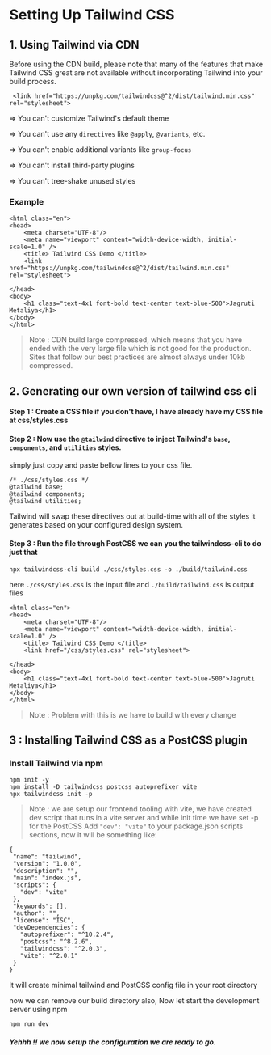 # Setting Up Tailwind CSS

## 1. Using Tailwind via CDN

Before using the CDN build, please note that many of the features that make Tailwind CSS great are not available without incorporating Tailwind into your build process.

```
 <link href="https://unpkg.com/tailwindcss@^2/dist/tailwind.min.css" rel="stylesheet">
```

=> You can't customize Tailwind's default theme

=> You can't use any `directives` like `@apply`, `@variants`, etc.

=> You can't enable additional variants like `group-focus`

=> You can't install third-party plugins

=> You can't tree-shake unused styles

### Example 

```
<html class="en">
<head>
    <meta charset="UTF-8"/>
    <meta name="viewport" content="width-device-width, initial-scale=1.0" /> 
    <title> Tailwind CSS Demo </title>
    <link href="https://unpkg.com/tailwindcss@^2/dist/tailwind.min.css" rel="stylesheet">

</head>
<body>
    <h1 class="text-4x1 font-bold text-center text-blue-500">Jagruti Metaliya</h1>
</body>
</html>
```
> Note : CDN build large compressed, which means that you have ended with the very large file which is not good for the production. Sites that follow our best practices are almost always under 10kb compressed.

## 2. Generating our own version of tailwind css cli


#### Step 1 : Create a CSS file if you don't have, I have already have my CSS file at css/styles.css 

#### Step 2 : Now use the `@tailwind` directive to inject Tailwind's `base`, `components`, and `utilities` styles. 

simply just copy and paste bellow lines to your css file.

```
/* ./css/styles.css */
@tailwind base;
@tailwind components;
@tailwind utilities;
```

Tailwind will swap these directives out at build-time with all of the styles it generates based on your configured design system.

#### Step 3 : Run the file through PostCSS we can you the tailwindcss-cli to do just that
 ` npx tailwindcss-cli build ./css/styles.css -o ./build/tailwind.css `

here `./css/styles.css` is the input file and `./build/tailwind.css` is output files 

```
<html class="en">
<head>
    <meta charset="UTF-8"/>
    <meta name="viewport" content="width-device-width, initial-scale=1.0" /> 
    <title> Tailwind CSS Demo </title>
    <link href="/css/styles.css" rel="stylesheet">

</head>
<body>
    <h1 class="text-4x1 font-bold text-center text-blue-500">Jagruti Metaliya</h1>
</body>
</html>
```

> Note : Problem with this is we have to build with every change

## 3 : Installing Tailwind CSS as a PostCSS plugin

### Install Tailwind via npm

```
npm init -y
npm install -D tailwindcss postcss autoprefixer vite
npx tailwindcss init -p
```
> Note : we are setup our frontend tooling with vite, we have created dev script that runs in a vite server and while init time we have set -p for the PostCSS 
Add `"dev": "vite"` to your package.json scripts sections, now it will be something like: 
 
 ```
{
  "name": "tailwind",
  "version": "1.0.0",
  "description": "",
  "main": "index.js",
  "scripts": {
    "dev": "vite"
  },
  "keywords": [],
  "author": "",
  "license": "ISC",
  "devDependencies": {
    "autoprefixer": "^10.2.4",
    "postcss": "^8.2.6",
    "tailwindcss": "^2.0.3",
    "vite": "^2.0.1"
  }
}
```



It will create minimal  tailwind and PostCSS config file in your root directory 

now we can remove our build directory also, Now let start the development server using npm  

` npm run dev `


##### Yehhh !! we now setup the configuration we are ready to go. 




